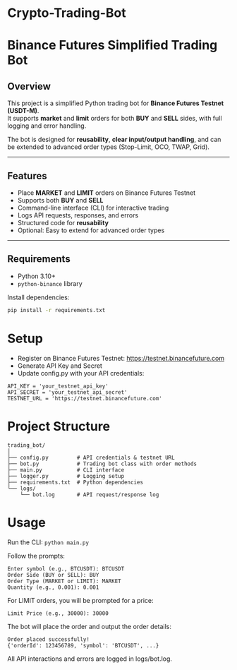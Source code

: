 # Crypto-Trading-Bot

# Binance Futures Simplified Trading Bot

## Overview
This project is a simplified Python trading bot for **Binance Futures Testnet (USDT-M)**.  
It supports **market** and **limit** orders for both **BUY** and **SELL** sides, with full logging and error handling.  

The bot is designed for **reusability**, **clear input/output handling**, and can be extended to advanced order types (Stop-Limit, OCO, TWAP, Grid).

---

## Features

- Place **MARKET** and **LIMIT** orders on Binance Futures Testnet  
- Supports both **BUY** and **SELL**  
- Command-line interface (CLI) for interactive trading  
- Logs API requests, responses, and errors  
- Structured code for **reusability**  
- Optional: Easy to extend for advanced order types  

---

## Requirements

- Python 3.10+  
- `python-binance` library  

Install dependencies:

```bash
pip install -r requirements.txt
```
# Setup
- Register on Binance Futures Testnet: https://testnet.binancefuture.com
- Generate API Key and Secret
- Update config.py with your API credentials:
```
API_KEY = 'your_testnet_api_key'
API_SECRET = 'your_testnet_api_secret'
TESTNET_URL = 'https://testnet.binancefuture.com'
```
# Project Structure
```
trading_bot/
│
├── config.py         # API credentials & testnet URL
├── bot.py            # Trading bot class with order methods
├── main.py           # CLI interface
├── logger.py         # Logging setup
├── requirements.txt  # Python dependencies
└── logs/
    └── bot.log       # API request/response log
```
# Usage
Run the CLI:
`python main.py`

Follow the prompts:
```
Enter symbol (e.g., BTCUSDT): BTCUSDT
Order Side (BUY or SELL): BUY
Order Type (MARKET or LIMIT): MARKET
Quantity (e.g., 0.001): 0.001
```
For LIMIT orders, you will be prompted for a price:

`Limit Price (e.g., 30000): 30000`

The bot will place the order and output the order details:
```
Order placed successfully!
{'orderId': 123456789, 'symbol': 'BTCUSDT', ...}
```
All API interactions and errors are logged in logs/bot.log.
